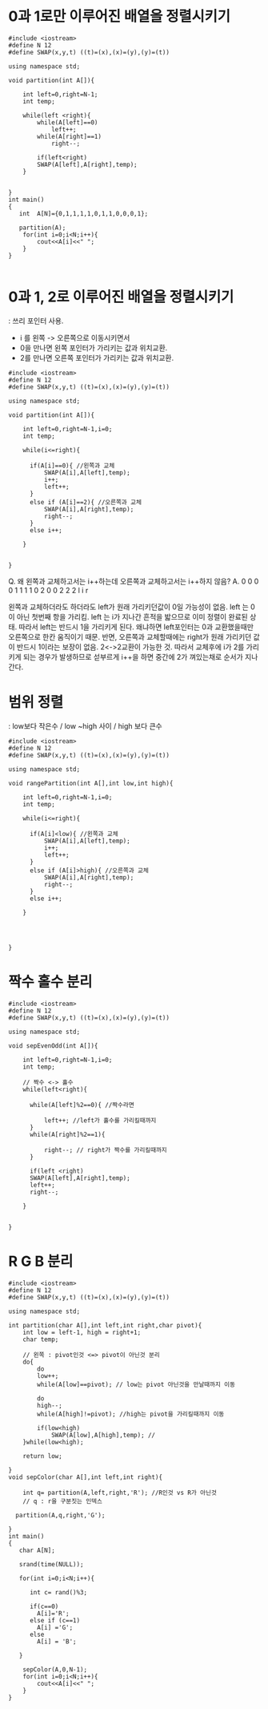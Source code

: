 

# 0과 1로만 이루어진 배열을 정렬시키기

```
#include <iostream>
#define N 12
#define SWAP(x,y,t) ((t)=(x),(x)=(y),(y)=(t))

using namespace std;

void partition(int A[]){
    
    int left=0,right=N-1;
    int temp;
    
    while(left <right){
        while(A[left]==0)
            left++;
        while(A[right]==1)
            right--;
        
        if(left<right)
        SWAP(A[left],A[right],temp);
    }
    
   
}
int main()
{
   int  A[N]={0,1,1,1,1,0,1,1,0,0,0,1};
   
   partition(A);
    for(int i=0;i<N;i++){
        cout<<A[i]<<" ";
    }
}


```



# 0과 1, 2로 이루어진 배열을 정렬시키기
: 쓰리 포인터 사용.
- i 를 왼쪽 -> 오른쪽으로 이동시키면서
- 0을 만나면 왼쪽 포인터가 가리키는 값과 위치교환.
- 2를 만나면 오른쪽 포인터가 가리키는 값과 위치교환.

```
#include <iostream>
#define N 12
#define SWAP(x,y,t) ((t)=(x),(x)=(y),(y)=(t))

using namespace std;

void partition(int A[]){
    
    int left=0,right=N-1,i=0;
    int temp;
    
    while(i<=right){
        
      if(A[i]==0){ //왼쪽과 교체 
          SWAP(A[i],A[left],temp);
          i++;
          left++;
      }
      else if (A[i]==2){ //오른쪽과 교체
          SWAP(A[i],A[right],temp);
          right--;
      }
      else i++;
      
    }
    
   
}
```

Q. 왜 왼쪽과 교체하고서는 i++하는데 오른쪽과 교체하고서는 i++하지 않음?
A. 0 0 0 0 1 1 1 1 0 2 0 0 2 2 2 
           l       i           r
           
왼쪽과 교체하더라도 하더라도 left가 원래 가리키던값이 0일 가능성이 없음. 
left 는 0이 아닌 첫번째 항을 가리킴. left 는 i가 지나간 흔적을 밟으므로 이미 정렬이 완료된 상태.
따라서 left는 반드시 1을 가리키게 된다.
왜냐하면 left포인터는 0과 교환했을때만 오른쪽으로 한칸 움직이기 때문.
반면, 오른쪽과 교체할때에는 right가 원래 가리키던 값이 반드시 1이라는 보장이 없음. 2<->2교환이 가능한 것.
따라서 교체후에 i가 2를 가리키게 되는 경우가 발생하므로 섣부르게 i++을 하면 중간에 2가 껴있는채로 순서가 지나간다.

# 범위 정렬
: low보다 작은수 / low ~high 사이 / high 보다 큰수


```
#include <iostream>
#define N 12
#define SWAP(x,y,t) ((t)=(x),(x)=(y),(y)=(t))

using namespace std;

void rangePartition(int A[],int low,int high){
    
    int left=0,right=N-1,i=0;
    int temp;
    
    while(i<=right){
        
      if(A[i]<low){ //왼쪽과 교체 
          SWAP(A[i],A[left],temp);
          i++;
          left++;
      }
      else if (A[i]>high){ //오른쪽과 교체
          SWAP(A[i],A[right],temp);
          right--;
      }
      else i++;
      
    }
     
   
    
   
}
```

# 짝수 홀수 분리 

```
#include <iostream>
#define N 12
#define SWAP(x,y,t) ((t)=(x),(x)=(y),(y)=(t))

using namespace std;

void sepEvenOdd(int A[]){
    
    int left=0,right=N-1,i=0;
    int temp;
    
    // 짝수 <-> 홀수 
    while(left<right){
        
      while(A[left]%2==0){ //짝수라면 
          
          left++; //left가 홀수를 가리킬때까지
      }
      while(A[right]%2==1){ 
        
          right--; // right가 짝수를 가리킬때까지
      }
    
      if(left <right)
      SWAP(A[left],A[right],temp);
      left++;
      right--;
      
    }
  
   
}
```


# R G B 분리

```
#include <iostream>
#define N 12
#define SWAP(x,y,t) ((t)=(x),(x)=(y),(y)=(t))

using namespace std;

int partition(char A[],int left,int right,char pivot){
    int low = left-1, high = right+1;
    char temp;
    
    // 왼쪽 : pivot인것 <=> pivot이 아닌것 분리 
    do{
        do 
        low++;
        while(A[low]==pivot); // low는 pivot 아닌것을 만날때까지 이동
        
        do 
        high--;
        while(A[high]!=pivot); //high는 pivot을 가리킬때까지 이동
        
        if(low<high)
            SWAP(A[low],A[high],temp); // 
    }while(low<high);
    
    return low;
    
}
void sepColor(char A[],int left,int right){
    
    int q= partition(A,left,right,'R'); //R인것 vs R가 아닌것
    // q : r을 구분짓는 인덱스

  partition(A,q,right,'G');
  
}
int main()
{
   char A[N];
   
   srand(time(NULL));
   
   for(int i=0;i<N;i++){
      
      int c= rand()%3;
      
      if(c==0)
        A[i]='R';
      else if (c==1)
        A[i] ='G';
      else
        A[i] = 'B';
      
   }

    sepColor(A,0,N-1);
    for(int i=0;i<N;i++){
        cout<<A[i]<<" ";
    }
}
```
